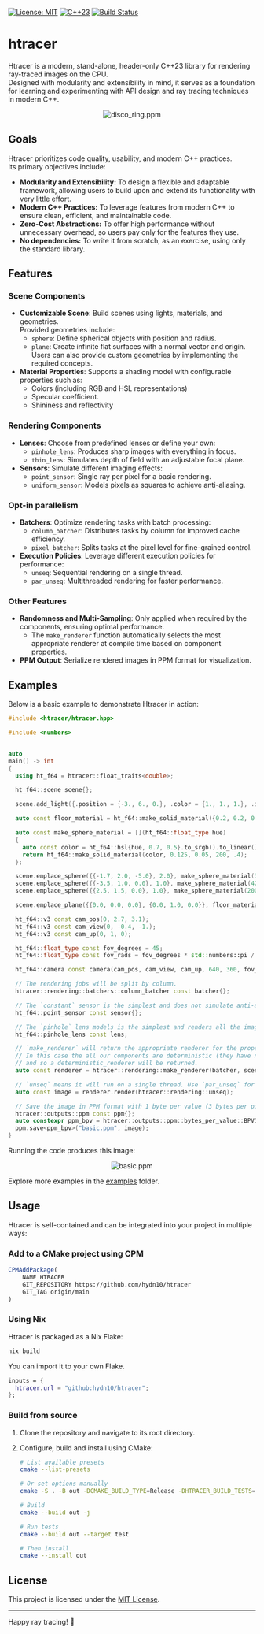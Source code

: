 [![License: MIT](https://img.shields.io/badge/License-MIT-blue.svg)](LICENSE)
[![C++23](https://img.shields.io/badge/C%2B%2B-23-blue.svg)](https://en.cppreference.com/w/cpp/23)
[![Build Status](https://github.com/hydn10/htracer/actions/workflows/ci.yaml/badge.svg)](https://github.com/hydn10/htracer/actions)

# htracer

Htracer is a modern, stand-alone, header-only C++23 library for rendering ray-traced images on the CPU.  
Designed with modularity and extensibility in mind, it serves as a foundation for learning and experimenting with API design and ray tracing techniques in modern C++.

<div align="center">
	<img src="https://i.imgur.com/YWPZvKV.png" alt="disco_ring.ppm">
</div>



## Goals

Htracer prioritizes code quality, usability, and modern C++ practices.  
Its primary objectives include:

- **Modularity and Extensibility:** To design a flexible and adaptable framework, allowing users to build upon and extend its functionality with very little effort.
- **Modern C++ Practices:** To leverage features from modern C++ to ensure clean, efficient, and maintainable code.
- **Zero-Cost Abstractions:** To offer high performance without unnecessary overhead, so users pay only for the features they use.
- **No dependencies:** To write it from scratch, as an exercise, using only the standard library.



## Features

### Scene Components
- **Customizable Scene**: Build scenes using lights, materials, and geometries.  
  Provided geometries include:
  - `sphere`: Define spherical objects with position and radius.
  - `plane`: Create infinite flat surfaces with a normal vector and origin.  
  Users can also provide custom geometries by implementing the required concepts.
- **Material Properties**: Supports a shading model with configurable properties such as:
  - Colors (including RGB and HSL representations)
  - Specular coefficient.
  - Shininess and reflectivity

### Rendering Components
- **Lenses**: Choose from predefined lenses or define your own:
  - `pinhole_lens`: Produces sharp images with everything in focus.
  - `thin_lens`: Simulates depth of field with an adjustable focal plane.
- **Sensors**: Simulate different imaging effects:
  - `point_sensor`: Single ray per pixel for a basic rendering.
  - `uniform_sensor`: Models pixels as squares to achieve anti-aliasing.

### Opt-in parallelism
- **Batchers**: Optimize rendering tasks with batch processing:
  - `column_batcher`: Distributes tasks by column for improved cache efficiency.
  - `pixel_batcher`: Splits tasks at the pixel level for fine-grained control.
- **Execution Policies**: Leverage different execution policies for performance:
  - `unseq`: Sequential rendering on a single thread.
  - `par_unseq`: Multithreaded rendering for faster performance.

### Other Features
- **Randomness and Multi-Sampling**: Only applied when required by the components, ensuring optimal performance.  
  - The `make_renderer` function automatically selects the most appropriate renderer at compile time based on component properties.
- **PPM Output**: Serialize rendered images in PPM format for visualization.



## Examples

Below is a basic example to demonstrate Htracer in action:

```cpp
#include <htracer/htracer.hpp>

#include <numbers>


auto
main() -> int
{
  using ht_f64 = htracer::float_traits<double>;

  ht_f64::scene scene{};

  scene.add_light({.position = {-3., 6., 0.}, .color = {1., 1., 1.}, .intensity = 20});

  auto const floor_material = ht_f64::make_solid_material({0.2, 0.2, 0.2}, 0.125, 0, 200, .2);

  auto const make_sphere_material = [](ht_f64::float_type hue)
  {
    auto const color = ht_f64::hsl{hue, 0.7, 0.5}.to_srgb().to_linear();
    return ht_f64::make_solid_material(color, 0.125, 0.05, 200, .4);
  };

  scene.emplace_sphere({{-1.7, 2.0, -5.0}, 2.0}, make_sphere_material(310));
  scene.emplace_sphere({{-3.5, 1.0, 0.0}, 1.0}, make_sphere_material(42));
  scene.emplace_sphere({{2.5, 1.5, 0.0}, 1.0}, make_sphere_material(200));

  scene.emplace_plane({{0.0, 0.0, 0.0}, {0.0, 1.0, 0.0}}, floor_material);

  ht_f64::v3 const cam_pos(0, 2.7, 3.1);
  ht_f64::v3 const cam_view(0, -0.4, -1.);
  ht_f64::v3 const cam_up(0, 1, 0);

  ht_f64::float_type const fov_degrees = 45;
  ht_f64::float_type const fov_rads = fov_degrees * std::numbers::pi / 180;

  ht_f64::camera const camera(cam_pos, cam_view, cam_up, 640, 360, fov_rads);

  // The rendering jobs will be split by column.
  htracer::rendering::batchers::column_batcher const batcher{};

  // The `constant` sensor is the simplest and does not simulate anti-aliasing.
  ht_f64::point_sensor const sensor{};

  // The `pinhole` lens models is the simplest and renders all the image in focus.
  ht_f64::pinhole_lens const lens;

  // `make_renderer` will return the appropriate renderer for the properties of our components.
  // In this case the all our components are deterministic (they have no randomness)
  // and so a deterministic_renderer will be returned.
  auto const renderer = htracer::rendering::make_renderer(batcher, scene, camera, sensor, lens);

  // `unseq` means it will run on a single thread. Use `par_unseq` for multithreading.
  auto const image = renderer.render(htracer::rendering::unseq);

  // Save the image in PPM format with 1 byte per value (3 bytes per pixel).
  htracer::outputs::ppm const ppm{};
  auto constexpr ppm_bpv = htracer::outputs::ppm::bytes_per_value::BPV1;
  ppm.save<ppm_bpv>("basic.ppm", image);
}
```

Running the code produces this image:

<div align="center">
	<img src="https://i.imgur.com/mjmCmzj.png" alt="basic.ppm">
</div>

Explore more examples in the [examples](examples/) folder.
    


## Usage

Htracer is self-contained and can be integrated into your project in multiple ways:   

### Add to a CMake project using CPM

```cmake
CPMAddPackage(
    NAME HTRACER
    GIT_REPOSITORY https://github.com/hydn10/htracer
    GIT_TAG origin/main
)
```

### Using Nix

Htracer is packaged as a Nix Flake:

```bash
nix build
```

You can import it to your own Flake.

```nix
inputs = {
  htracer.url = "github:hydn10/htracer";
};
```


### Build from source

1.  Clone the repository and navigate to its root directory.
2.  Configure, build and install using CMake:
    
    ```bash
    # List available presets
    cmake --list-presets
    
    # Or set options manually
    cmake -S . -B out -DCMAKE_BUILD_TYPE=Release -DHTRACER_BUILD_TESTS=ON -DHTRACER_BUILD_EXAMPLES=ON

    # Build
    cmake --build out -j

    # Run tests
    cmake --build out --target test

    # Then install
    cmake --install out
    ```


## License

This project is licensed under the [MIT License](LICENSE).

----------

Happy ray tracing! 🎉
